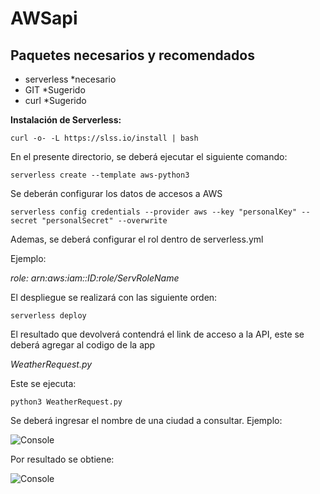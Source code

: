# AWSapi
<!DOCTYPE html>
<html>
<body>

<!--<p><strong>Dependencias necesarias:</strong></p> -->
<h2>Paquetes necesarios y recomendados</h2>
<ul>
  <li>serverless *necesario</li>
  <li>GIT *Sugerido</li>
  <li>curl *Sugerido</li>
</ul>  
<p><b>Instalación de Serverless:</b></p>

```
curl -o- -L https://slss.io/install | bash
```

En el presente directorio, se deberá ejecutar el siguiente comando:

```
serverless create --template aws-python3
```

Se deberán configurar los datos de accesos a AWS

```
serverless config credentials --provider aws --key "personalKey" --secret "personalSecret" --overwrite
```

Ademas, se deberá configurar el rol dentro de serverless.yml

Ejemplo:    <p><i>role: arn:aws:iam::ID:role/ServRoleName</i></p>

El despliegue se realizará con las siguiente orden:
```
serverless deploy
```
El resultado que devolverá contendrá el link de acceso a la API, este se deberá agregar al codigo de la app <p><i>WeatherRequest.py</i></p>

Este se ejecuta: 
```
python3 WeatherRequest.py
```
Se deberá ingresar el nombre de una ciudad a consultar.
Ejemplo:

<img src="../resourses/Console.jpg" alt="Console">

Por resultado se obtiene:

<img src="../resourses/Salida.jpg" alt="Console">



</body>
</html>